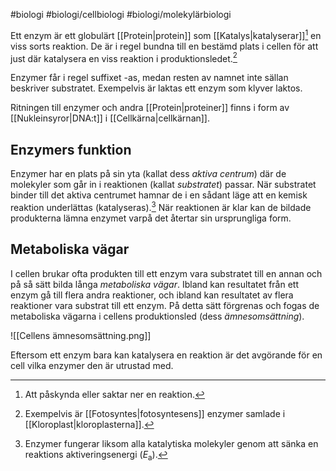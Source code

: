 #biologi #biologi/cellbiologi #biologi/molekylärbiologi 

Ett enzym är ett globulärt [[Protein|protein]] som [[Katalys|katalyserar]][^1] en viss sorts reaktion. De är i regel bundna till en bestämd plats i cellen för att just där katalysera en viss reaktion i produktionsledet.[^2]

Enzymer får i regel suffixet -as, medan resten av namnet inte sällan beskriver substratet. Exempelvis är laktas ett enzym som klyver laktos.

Ritningen till enzymer och andra [[Protein|proteiner]] finns i form av [[Nukleinsyror|DNA:t]] i [[Cellkärna|cellkärnan]].
## Enzymers funktion
Enzymer har en plats på sin yta (kallat dess *aktiva centrum*) där de molekyler som går in i reaktionen (kallat *substratet*) passar. När substratet binder till det aktiva centrumet hamnar de i en sådant läge att en kemisk reaktion underlättas (katalyseras).[^3] När reaktionen är klar kan de bildade produkterna lämna enzymet varpå det återtar sin ursprungliga form.
## Metaboliska vägar
I cellen brukar ofta produkten till ett enzym vara substratet till en annan och på så sätt bilda långa *metaboliska vägar*. Ibland kan resultatet från ett enzym gå till flera andra reaktioner, och ibland kan resultatet av flera reaktioner vara substrat till ett enzym. På detta sätt förgrenas och fogas de metaboliska vägarna i cellens produktionsled (dess *ämnesomsättning*).

![[Cellens ämnesomsättning.png]]

Eftersom ett enzym bara kan katalysera en reaktion är det avgörande för en cell vilka enzymer den är utrustad med.

[^1]: Att påskynda eller saktar ner en reaktion.
[^2]: Exempelvis är [[Fotosyntes|fotosyntesens]] enzymer samlade i [[Kloroplast|kloroplasterna]].
[^3]: Enzymer fungerar liksom alla katalytiska molekyler genom att sänka en reaktions aktiveringsenergi ($E_\text{a}$).
